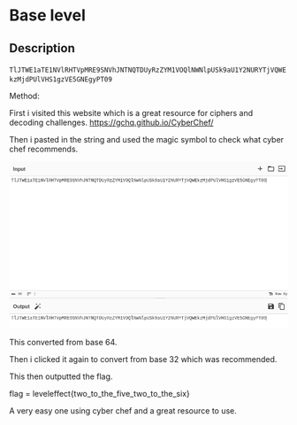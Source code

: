# Base level

## Description
`TlJTWE1aTE1NVlRHTVpMRE9SNVhJNTNQTDUyRzZYM1VOQlNWNlpUSk9aU1Y2NURYTjVQWEkzMjdPUlVHS1gzVE5GNEgyPT09`

Method:

First i visited this website which is a great resource for ciphers and decoding challenges.
https://gchq.github.io/CyberChef/


Then i pasted in the string and used the magic symbol to check what cyber chef recommends.

![Cyber chef magic symbol.png](Cyber%20chef%20magic%20symbol.png)


This converted from base 64.

Then i clicked it again to convert from base 32 which was recommended.

This then outputted the flag.

flag = leveleffect{two_to_the_five_two_to_the_six}

A very easy one using cyber chef and a great resource to use.
